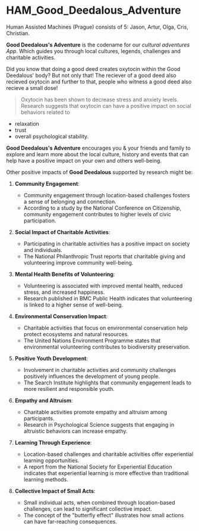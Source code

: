 
# HAM_Good_Deedalous_Adventure
Human Assisted Machines (Prague)
consists of 5:
Jason, Artur, Olga, Cris, Christian.

**Good Deedalous's Adventure** is the codename for our *cultural adventures App*. Which guides you through local cultures, legends, challenges and charitable activities.

Did you know that doing a good deed creates oxytocin within the Good Deedalous' body? But not only that! The reciever of a good deed also recieved oxytocin and further to that, people who witness a good deed also recieve a small dose!

> Oxytocin has been shown to decrease stress and anxiety levels.
> Research suggests that oxytocin can have a positive impact on social
> behaviors related to

 - relaxation 
 - trust 
 - overall psychological stability.
 
 
**Good Deedalous's Adventure** encourages you & your friends and family to explore and learn more about the local culture, history and events that can help have a positive impact on your own and others well-being.

Other positive impacts of **Good Deedalous** supported by research might be:
1.  **Community Engagement**:
    
    -    Community engagement through location-based challenges fosters a sense of belonging and connection.
    -    According to a study by the National Conference on Citizenship, community engagement contributes to higher levels of civic participation.
2.  **Social Impact of Charitable Activities**:
    
    -    Participating in charitable activities has a positive impact on society and individuals.
    -    The National Philanthropic Trust reports that charitable giving and volunteering improve community well-being.
3.  **Mental Health Benefits of Volunteering**:
    
    -    Volunteering is associated with improved mental health, reduced stress, and increased happiness.
    -    Research published in BMC Public Health indicates that volunteering is linked to a higher sense of well-being.
4.  **Environmental Conservation Impact**:
    
    -    Charitable activities that focus on environmental conservation help protect ecosystems and natural resources.
    -    The United Nations Environment Programme states that environmental volunteering contributes to biodiversity preservation.
5.  **Positive Youth Development**:
    
    -    Involvement in charitable activities and community challenges positively influences the development of young people.
    -    The Search Institute highlights that community engagement leads to more resilient and responsible youth.
6.  **Empathy and Altruism**:
    
    -   Charitable activities promote empathy and altruism among participants.
    -   Research in Psychological Science suggests that engaging in altruistic behaviors can increase empathy.
7.  **Learning Through Experience**:
    
    -   Location-based challenges and charitable activities offer experiential learning opportunities.
    -   A report from the National Society for Experiential Education indicates that experiential learning is more effective than traditional learning methods.
8.  **Collective Impact of Small Acts**:
    
    -   Small individual acts, when combined through location-based challenges, can lead to significant collective impact.
    -   The concept of the "butterfly effect" illustrates how small actions can have far-reaching consequences.


